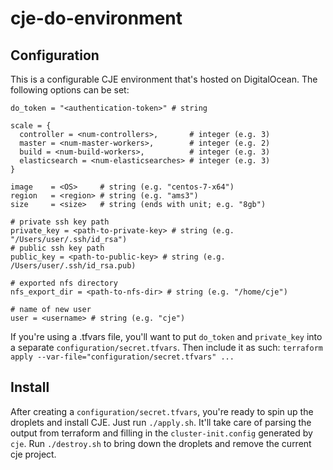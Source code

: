 # cje-do-environment

## Configuration

This is a configurable CJE environment that's hosted on DigitalOcean. The following options can be set:

```HCL
do_token = "<authentication-token>" # string

scale = {
  controller = <num-controllers>,       # integer (e.g. 3)
  master = <num-master-workers>,        # integer (e.g. 2)
  build = <num-build-workers>,          # integer (e.g. 3)
  elasticsearch = <num-elasticsearches> # integer (e.g. 3)
}

image    = <OS>     # string (e.g. "centos-7-x64")
region   = <region> # string (e.g. "ams3")
size     = <size>   # string (ends with unit; e.g. "8gb")

# private ssh key path
private_key = <path-to-private-key> # string (e.g. "/Users/user/.ssh/id_rsa")
# public ssh key path
public_key = <path-to-public-key> # string (e.g. /Users/user/.ssh/id_rsa.pub)

# exported nfs directory
nfs_export_dir = <path-to-nfs-dir> # string (e.g. "/home/cje")

# name of new user
user = <username> # string (e.g. "cje")

```

If you're using a .tfvars file, you'll want to put `do_token` and `private_key` into a separate `configuration/secret.tfvars`. Then include it as such: `terraform apply --var-file="configuration/secret.tfvars" ...`


## Install

After creating a `configuration/secret.tfvars`, you're ready to spin up the droplets and install CJE. Just run `./apply.sh`. It'll take care of parsing the output from terraform and filling in the `cluster-init.config` generated by `cje`. Run `./destroy.sh` to bring down the droplets and remove the current cje project.
